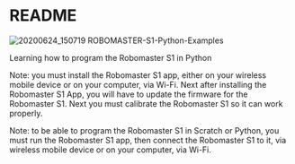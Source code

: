 # README
![20200624_150719](https://github.com/ROBOMASTER-S1/ROBOMASTER-S1-Python-Examples/assets/34896540/a429ea6e-3154-4028-a834-b3f0f2f8c60d)
ROBOMASTER-S1-Python-Examples

Learning how to program the Robomaster S1 in Python

Note: you must install the Robomaster S1 app, either on your wireless mobile device or on your computer, via Wi-Fi.
Next after installing the Robomaster S1 App, you will have to update the firmware for the Robomaster S1.
Next you must calibrate the Robomaster S1 so it can work properly.

Note: to be able to program the Robomaster S1 in Scratch or Python, you must run the Robomaster S1 app, then connect
the Robomaster S1 to it, via wireless mobile device or on your computer, via Wi-Fi.
